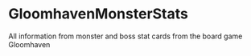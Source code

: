 # GloomhavenMonsterStats
All information from monster and boss stat cards from the board game Gloomhaven
